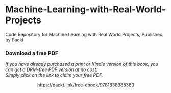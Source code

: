 # Machine-Learning-with-Real-World-Projects
Code Repository for Machine Learning with Real World Projects, Published by Packt
### Download a free PDF

 <i>If you have already purchased a print or Kindle version of this book, you can get a DRM-free PDF version at no cost.<br>Simply click on the link to claim your free PDF.</i>
<p align="center"> <a href="https://packt.link/free-ebook/9781838985363">https://packt.link/free-ebook/9781838985363 </a> </p>